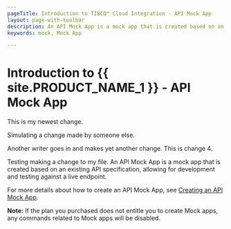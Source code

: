 ```yaml
---
pageTitle: Introduction to TIBCO™ Cloud Integration - API Mock App
layout: page-with-toolbar
description: An API Mock App is a mock app that is created based on an existing API specification, allowing for development and testing against a live endpoint.
keywords: mock, Mock App

---
```


# Introduction to {{ site.PRODUCT_NAME_1 }} - API Mock App

This is my newest change. 

Simulating a change made by someone else. 

Another writer goes in and makes yet another change. This is change 4. 

Testing making a change to my file. 
An API Mock App is a mock app that is created based on an existing API specification, allowing for development and testing against a live endpoint.

For more details about how to create an API Mock App, see [Creating an API Mock App](./creatingMockApp/index.html).

**Note:** If the plan you purchased does not entitle you to create Mock apps, any commands related to Mock apps will be disabled. 
